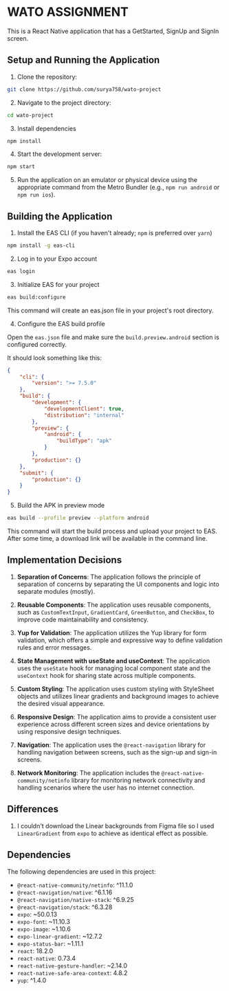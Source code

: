 # WATO ASSIGNMENT

This is a React Native application that has a GetStarted, SignUp and SignIn screen.

## Setup and Running the Application

1. Clone the repository:

```bash
git clone https://github.com/surya758/wato-project
```

2. Navigate to the project directory:

```bash
cd wato-project
```

3. Install dependencies

```bash
npm install
```

4. Start the development server:

```bash
npm start
```

5. Run the application on an emulator or physical device using the appropriate command from the Metro Bundler (e.g., `npm run android` or `npm run ios`).

## Building the Application

1. Install the EAS CLI (if you haven't already; `npm` is preferred over `yarn`)

```bash
npm install -g eas-cli
```

2. Log in to your Expo account

```bash
eas login
```

3. Initialize EAS for your project

```bash
eas build:configure
```

This command will create an eas.json file in your project's root directory.

4. Configure the EAS build profile

Open the `eas.json` file and make sure the `build.preview.android` section is configured correctly.

It should look something like this:

```json
{
	"cli": {
		"version": ">= 7.5.0"
	},
	"build": {
		"development": {
			"developmentClient": true,
			"distribution": "internal"
		},
		"preview": {
			"android": {
				"buildType": "apk"
			}
		},
		"production": {}
	},
	"submit": {
		"production": {}
	}
}
```

5. Build the APK in preview mode

```bash
eas build --profile preview --platform android
```

This command will start the build process and upload your project to EAS. After some time, a download link will be available in the command line.

## Implementation Decisions

1. **Separation of Concerns**: The application follows the principle of separation of concerns by separating the UI components and logic into separate modules (mostly).

2. **Reusable Components**: The application uses reusable components, such as `CustomTextInput`, `GradientCard`, `GreenButton`, and `CheckBox`, to improve code maintainability and consistency.

3. **Yup for Validation**: The application utilizes the Yup library for form validation, which offers a simple and expressive way to define validation rules and error messages.

4. **State Management with useState and useContext**: The application uses the `useState` hook for managing local component state and the `useContext` hook for sharing state across multiple components.

5. **Custom Styling**: The application uses custom styling with StyleSheet objects and utilizes linear gradients and background images to achieve the desired visual appearance.

6. **Responsive Design**: The application aims to provide a consistent user experience across different screen sizes and device orientations by using responsive design techniques.

7. **Navigation**: The application uses the `@react-navigation` library for handling navigation between screens, such as the sign-up and sign-in screens.

8. **Network Monitoring**: The application includes the `@react-native-community/netinfo` library for monitoring network connectivity and handling scenarios where the user has no internet connection.

## Differences

1. I couldn't download the Linear backgrounds from Figma file so I used `LinearGradient` from `expo` to achieve as identical effect as possible.

## Dependencies

The following dependencies are used in this project:

- `@react-native-community/netinfo`: ^11.1.0
- `@react-navigation/native`: ^6.1.16
- `@react-navigation/native-stack`: ^6.9.25
- `@react-navigation/stack`: ^6.3.28
- `expo`: ~50.0.13
- `expo-font`: ~11.10.3
- `expo-image`: ~1.10.6
- `expo-linear-gradient`: ~12.7.2
- `expo-status-bar`: ~1.11.1
- `react`: 18.2.0
- `react-native`: 0.73.4
- `react-native-gesture-handler`: ~2.14.0
- `react-native-safe-area-context`: 4.8.2
- `yup`: ^1.4.0
